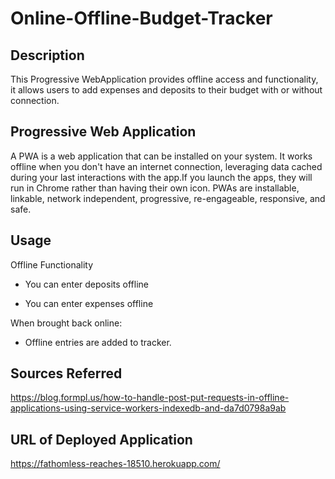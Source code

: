 # Online-Offline-Budget-Tracker

## Description

This Progressive WebApplication provides offline access and functionality, it allows users to add expenses and deposits to their budget with or without connection.

## Progressive Web Application

A PWA is a web application that can be installed on your system. It works offline when you don't have an internet connection, leveraging data cached during your last interactions with the app.If you launch the apps, they will run in Chrome rather than having their own icon. PWAs are installable, linkable, network independent, progressive, re-engageable, responsive, and safe.

## Usage
Offline Functionality

* You can enter deposits offline

* You can enter expenses offline

When brought back online:

* Offline entries are added to tracker.

## Sources Referred

https://blog.formpl.us/how-to-handle-post-put-requests-in-offline-applications-using-service-workers-indexedb-and-da7d0798a9ab


## URL of Deployed Application

https://fathomless-reaches-18510.herokuapp.com/

